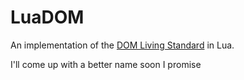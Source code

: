 # LuaDOM
An implementation of the [DOM Living Standard](https://dom.spec.whatwg.org/) in Lua.

I'll come up with a better name soon I promise